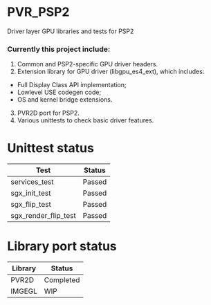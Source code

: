 # PVR_PSP2
Driver layer GPU libraries and tests for PSP2

### Currently this project include:

1. Common and PSP2-specific GPU  driver headers.
2. Extension library for GPU driver (libgpu_es4_ext), which includes:
 - Full Display Class API implementation;
 - Lowlevel USE codegen code;
 - OS and kernel bridge extensions.
3. PVR2D port for PSP2.
4. Various unittests to check basic driver features.

# Unittest status

| Test  | Status |
| ------------- | ------------- |
| services_test | Passed  |
| sgx_init_test | Passed  |
| sgx_flip_test | Passed  |
| sgx_render_flip_test | Passed |


# Library port status

| Library  | Status |
| ------------- | ------------- |
| PVR2D | Completed  |
| IMGEGL | WIP  |

